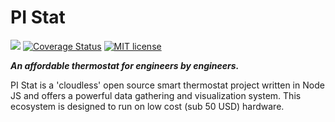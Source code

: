 # PI Stat

[![](https://api.travis-ci.com/NateZimmer/piStat.svg?branch=master)](https://travis-ci.com/NateZimmer/piStat) [![Coverage Status](https://coveralls.io/repos/github/NateZimmer/piStat/badge.svg?branch=master)](https://coveralls.io/github/NateZimmer/piStat?branch=master) [![MIT license](http://img.shields.io/badge/license-MIT-brightgreen.svg)](http://opensource.org/licenses/MIT) 


***An affordable thermostat for engineers by engineers.*** 

PI Stat is a 'cloudless' open source smart thermostat project written in Node JS and offers a powerful data gathering and visualization system. This ecosystem is designed to run on low cost (sub 50 USD) hardware. 

